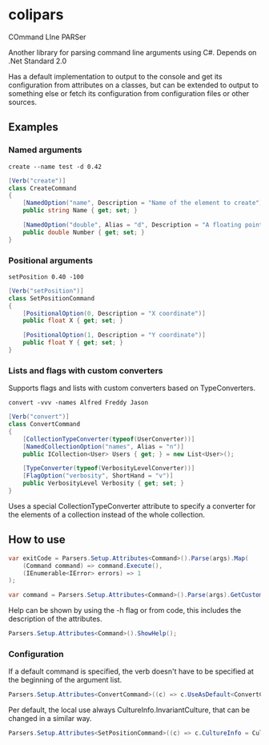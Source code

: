 # colipars
COmmand LIne PARSer

Another library for parsing command line arguments using C#.
Depends on .Net Standard 2.0

Has a default implementation to output to the console and get its configuration from attributes on a classes, but can be extended to output to something else or fetch its configuration from configuration files or other sources.

## Examples

### Named arguments
```
create --name test -d 0.42
```

```cs
[Verb("create")]
class CreateCommand
{
    [NamedOption("name", Description = "Name of the element to create")]
    public string Name { get; set; }

    [NamedOption("double", Alias = "d", Description = "A floating point value.")]
    public double Number { get; set; }
}
```

### Positional arguments

```
setPosition 0.40 -100
```

```cs
[Verb("setPosition")]
class SetPositionCommand
{
    [PositionalOption(0, Description = "X coordinate")]
    public float X { get; set; }

    [PositionalOption(1, Description = "Y coordinate")]
    public float Y { get; set; }
}
```

### Lists and flags with custom converters
Supports flags and lists with custom converters based on TypeConverters.

```
convert -vvv -names Alfred Freddy Jason
```

```cs
[Verb("convert")]
class ConvertCommand
{
    [CollectionTypeConverter(typeof(UserConverter))]
    [NamedCollectionOption("names", Alias = "n")]
    public ICollection<User> Users { get; } = new List<User>();

    [TypeConverter(typeof(VerbosityLevelConverter))]
    [FlagOption("verbosity", ShortHand = "v")]
    public VerbosityLevel Verbosity { get; set; }
}
```
Uses a special CollectionTypeConverter attribute to specify a converter for the elements of a collection instead of the whole collection.

## How to use

```cs
var exitCode = Parsers.Setup.Attributes<Command>().Parse(args).Map(
    (Command command) => command.Execute(),
    (IEnumerable<IError> errors) => 1
);
```

```cs
var command = Parsers.Setup.Attributes<Command>().Parse(args).GetCustomObject<Command>();
```

Help can be shown by using the -h flag or from code, this includes the description of the attributes.
```cs
Parsers.Setup.Attributes<Command>().ShowHelp();
```

### Configuration

If a default command is specified, the verb doesn't have to be specified at the beginning of the argument list.
```cs
Parsers.Setup.Attributes<ConvertCommand>((c) => c.UseAsDefault<ConvertCommand>());
```

Per default, the local use always CultureInfo.InvariantCulture, that can be changed in a similar way.
```cs
Parsers.Setup.Attributes<SetPositionCommand>((c) => c.CultureInfo = CultureInfo.CurrentCulture);
```